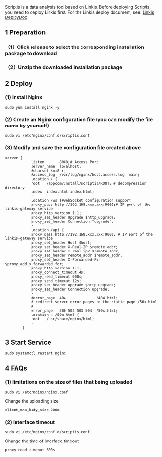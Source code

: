 Scriptis is a data analysis tool based on Linkis. Before deploying Scriptis, you need to deploy Linkis first. For the Linkis deploy document, see: [Linkis DeployDoc](https://github.com/WeBankFinTech/Linkis/blob/master/docs/en_US/ch1/deploy.md)

## 1 Preparation

### （1）Click release to select the corresponding installation package to download

### （2）Unzip the downloaded installation package

## 2 Deploy

### (1) Install Nginx

```
sudo yum install nginx -y
```

### (2) Create an Nginx configuration file (you can modify the file name by yourself)

```
sudo vi /etc/nginx/conf.d/scriptis.conf
```

### (3) Modify and save the configuration file created above

```
server {
            listen       8080;# Access Port
            server_name  localhost;
            #charset koi8-r;
            #access_log  /var/log/nginx/host.access.log  main;
            location / {
            root   /appcom/Install/scriptis/ROOT; # decompression directory
            index  index.html index.html;
            }
            location /ws {#webSocket configuration support 
            proxy_pass http://192.168.xxx.xxx:9001;# IP port of the linkis-gateway service
            proxy_http_version 1.1;
            proxy_set_header Upgrade $http_upgrade;
            proxy_set_header Connection "upgrade";
            }
            location /api {
            proxy_pass http://192.168.xxx.xxx:9001; # IP port of the linkis-gateway service
            proxy_set_header Host $host;
            proxy_set_header X-Real-IP $remote_addr;
            proxy_set_header x_real_ipP $remote_addr;
            proxy_set_header remote_addr $remote_addr;
            proxy_set_header X-Forwarded-For $proxy_add_x_forwarded_for;
            proxy_http_version 1.1;
            proxy_connect_timeout 4s;
            proxy_read_timeout 600s;
            proxy_send_timeout 12s;
            proxy_set_header Upgrade $http_upgrade;
            proxy_set_header Connection upgrade;
            }
            #error_page  404              /404.html;
            # redirect server error pages to the static page /50x.html
            #
            error_page   500 502 503 504  /50x.html;
            location = /50x.html {
            root   /usr/share/nginx/html;
            }
        }
```

## 3 Start Service

```
sudo systemctl restart nginx
```

## 4 FAQs

### (1) limitations on the size of files that being uploaded

```
sudo vi /etc/nginx/nginx.conf
```

Change the uploading size

```
client_max_body_size 200m
```

### (2) Interface timeout

```
sudo vi /etc/nginx/conf.d/scriptis.conf
```

Change the time of interface timeout

```
proxy_read_timeout 600s
```

